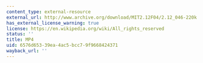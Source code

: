 ```yaml
---
content_type: external-resource
external_url: http://www.archive.org/download/MIT2.12F04/2.12_046-220k.mp4
has_external_license_warning: true
license: https://en.wikipedia.org/wiki/All_rights_reserved
status: ''
title: MP4
uid: 6576d653-39ea-4ac5-bcc7-9f9668424371
wayback_url: ''
---
```

